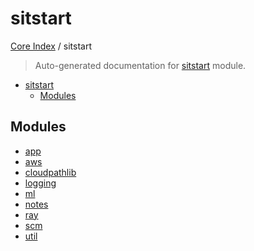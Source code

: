 # sitstart

[Core Index](../README.md#core-index) / sitstart

> Auto-generated documentation for [sitstart](../../python/sitstart/__init__.py) module.

- [sitstart](#sitstart)
  - [Modules](#modules)

## Modules

- [app](app/index.md)
- [aws](aws/index.md)
- [cloudpathlib](cloudpathlib/index.md)
- [logging](./logging.md)
- [ml](ml/index.md)
- [notes](notes/index.md)
- [ray](ray/index.md)
- [scm](scm/index.md)
- [util](util/index.md)
